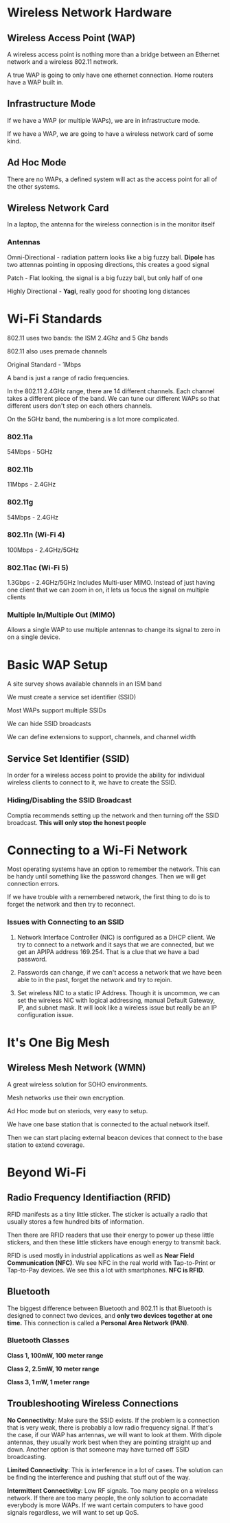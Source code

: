 # Wireless Network Hardware

## Wireless Access Point (WAP)

A wireless access point is nothing more than a bridge between an Ethernet network and a wireless 802.11 network.

A true WAP is going to only have one ethernet connection. Home routers have a WAP built in.

## Infrastructure Mode

If we have a WAP (or multiple WAPs), we are in infrastructure mode.

If we have a WAP, we are going to have a wireless network card of some kind.

## Ad Hoc Mode

There are no WAPs, a defined system will act as the access point for all of the other systems.

## Wireless Network Card

In a laptop, the antenna for the wireless connection is in the monitor itself

### Antennas

Omni-Directional - radiation pattern looks like a big fuzzy ball. **Dipole** has two attennas pointing in opposing directions, this creates a good signal

Patch - Flat looking, the signal is a big fuzzy ball, but only half of one

Highly Directional - **Yagi**, really good for shooting long distances

# Wi-Fi Standards

802.11 uses two bands: the ISM 2.4Ghz and 5 Ghz bands

802.11 also uses premade channels

Original Standard - 1Mbps

A band is just a range of radio frequencies.

In the 802.11 2.4GHz range, there are 14 different channels. Each channel takes a different piece of the band. We can tune our different WAPs so that different users don't step on each others channels.

On the 5GHz band, the numbering is a lot more complicated.

### 802.11a

54Mbps - 5GHz

### 802.11b

11Mbps - 2.4GHz

### 802.11g

54Mbps - 2.4GHz

### 802.11n (Wi-Fi 4)

100Mbps - 2.4GHz/5GHz

### 802.11ac (Wi-Fi 5)

1.3Gbps - 2.4GHz/5GHz
Includes Multi-user MIMO. Instead of just having one client that we can zoom in on, it lets us focus the signal on multiple clients

### Multiple In/Multiple Out (MIMO)

Allows a single WAP to use multiple antennas to change its signal to zero in on a single device.

# Basic WAP Setup

A site survey shows available channels in an ISM band

We must create a service set identifier (SSID)

Most WAPs support multiple SSIDs

We can hide SSID broadcasts

We can define extensions to support, channels, and channel width

## Service Set Identifier (SSID)

In order for a wireless access point to provide the ability for individual wireless clients to connect to it, we have to create the SSID.

### Hiding/Disabling the SSID Broadcast

Comptia recommends setting up the network and then turning off the SSID broadcast. **This will only stop the honest people**

# Connecting to a Wi-Fi Network

Most operating systems have an option to remember the network. This can be handy until something like the password changes. Then we will get connection errors.

If we have trouble with a remembered network, the first thing to do is to forget the network and then try to reconnect.

### Issues with Connecting to an SSID

1. Network Interface Controller (NIC) is configured as a DHCP client. We try to connect to a network and it says that we are connected, but we get an APIPA address 169.254. That is a clue that we have a bad password.

2. Passwords can change, if we can't access a network that we have been able to in the past, forget the network and try to rejoin.

3. Set wireless NIC to a static IP Address. Though it is uncommon, we can set the wireless NIC with logical addressing, manual Default Gateway, IP, and subnet mask. It will look like a wireless issue but really be an IP configuration issue.

# It's One Big Mesh

## Wireless Mesh Network (WMN)

A great wireless solution for SOHO environments.

Mesh networks use their own encryption.

Ad Hoc mode but on steriods, very easy to setup.

We have one base station that is connected to the actual network itself.

Then we can start placing external beacon devices that connect to the base station to extend coverage.

# Beyond Wi-Fi

## Radio Frequency Identifiaction (RFID)

RFID manifests as a tiny little sticker. The sticker is actually a radio that usually stores a few hundred bits of information.

Then there are RFID readers that use their energy to power up these little stickers, and then these little stickers have enough energy to transmit back.

RFID is used mostly in industrial applications as well as **Near Field Communication (NFC)**. We see NFC in the real world with Tap-to-Print or Tap-to-Pay devices. We see this a lot with smartphones. **NFC is RFID**.

## Bluetooth

The biggest difference between Bluetooth and 802.11 is that Bluetooth is designed to connect two devices, and **only two devices together at one time.** This connection is called a **Personal Area Network (PAN)**.

### Bluetooth Classes

**Class 1, 100mW, 100 meter range**

**Class 2, 2.5mW, 10 meter range**

**Class 3, 1 mW, 1 meter range**

## Troubleshooting Wireless Connections

**No Connectivity**: Make sure the SSID exists. If the problem is a connection that is very weak, there is probably a low radio frequency signal. If that's the case, if our WAP has antennas, we will want to look at them. With dipole antennas, they usually work best when they are pointing straight up and down. Another option is that someone may have turned off SSID broadcasting.

**Limited Connectivity**: This is interference in a lot of cases. The solution can be finding the interference and pushing that stuff out of the way.

**Intermittent Connectivity**: Low RF signals. Too many people on a wireless network. If there are too many people, the only solution to accomadate everybody is more WAPs. If we want certain computers to have good signals regardless, we will want to set up QoS.
